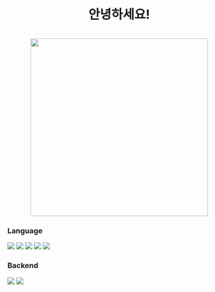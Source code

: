 <div align="center">
    <h1>안녕하세요!</h1>
</div>

<br>


<div align="center">
    <a href="https://profile.codersrank.io/user/ajb3296">
        <img src="https://cr-ss-service.azurewebsites.net/api/ScreenShot?widget=summary&username=ajb3296&branding=false" width="400"/>
    </a>
</div>

<div>
    <h3>Language</h3>
    <a href="https://python.org"><img src="https://img.shields.io/badge/ Python-3776AB?style=for-the-badge&logo=python&logoColor=white"/></a>
    <a href="https://java.com"><img src="https://img.shields.io/badge/ java-f89820?style=for-the-badge&logo=openjdk&logoColor=white"/></a>
    <a href="https://www.w3.org/"><img src="https://img.shields.io/badge/ HTML-E34F26?style=for-the-badge&logo=html5&logoColor=white"/></a>
    <a href="https://www.w3.org/TR/CSS/#css"><img src="https://img.shields.io/badge/ CSS-1572B6?style=for-the-badge&logo=css3&logoColor=white"/></a>
    <a href="https://www.ecma-international.org/publications-and-standards/standards/ecma-262/"><img src="https://img.shields.io/badge/ javascript-F7DF1E?style=for-the-badge&logo=javascript&logoColor=white"/></a>
</div>

<div>
    <h3>Backend</h3>
    <a href="https://fastapi.tiangolo.com/"><img src="https://img.shields.io/badge/fastapi-009688?style=for-the-badge&logo=fastapi&logoColor=white"/></a>
    <a href="https://flask.palletsprojects.com"><img src="https://img.shields.io/badge/Flask-000000?style=for-the-badge&logo=flask&logoColor=white"/></a>
</div>